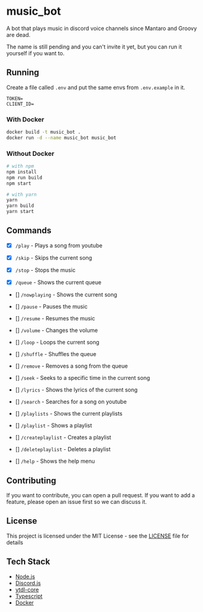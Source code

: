 # music_bot

A bot that plays music in discord voice channels since Mantaro and Groovy are dead.

The name is still pending and you can't invite it yet, but you can run it yourself if you want to.

## Running

Create a file called `.env` and put the same envs from `.env.example` in it.

```env
TOKEN=
CLIENT_ID=
```

### With Docker

```sh
docker build -t music_bot .
docker run -d --name music_bot music_bot
```

### Without Docker

```sh
# with npm
npm install
npm run build
npm start

# with yarn
yarn
yarn build
yarn start
```

## Commands

- [x] `/play` - Plays a song from youtube

- [x] `/skip` - Skips the current song

- [x] `/stop` - Stops the music

- [x] `/queue` - Shows the current queue

- [] `/nowplaying` - Shows the current song

- [] `/pause` - Pauses the music

- [] `/resume` - Resumes the music

- [] `/volume` - Changes the volume

- [] `/loop` - Loops the current song

- [] `/shuffle` - Shuffles the queue

- [] `/remove` - Removes a song from the queue

- [] `/seek` - Seeks to a specific time in the current song

- [] `/lyrics` - Shows the lyrics of the current song

- [] `/search` - Searches for a song on youtube

- [] `/playlists` - Shows the current playlists

- [] `/playlist` - Shows a playlist

- [] `/createplaylist` - Creates a playlist

- [] `/deleteplaylist` - Deletes a playlist

- [] `/help` - Shows the help menu

## Contributing

If you want to contribute, you can open a pull request. If you want to add a feature, please open an issue first so we can discuss it.

## License

This project is licensed under the MIT License - see the [LICENSE](LICENSE) file for details

## Tech Stack

- [Node.js](https://nodejs.org/en/)
- [Discord.js](https://discord.js.org/#/)
- [ytdl-core](https://www.npmjs.com/package/ytdl-core)
- [Typescript](https://www.typescriptlang.org/)
- [Docker](https://www.docker.com/)
